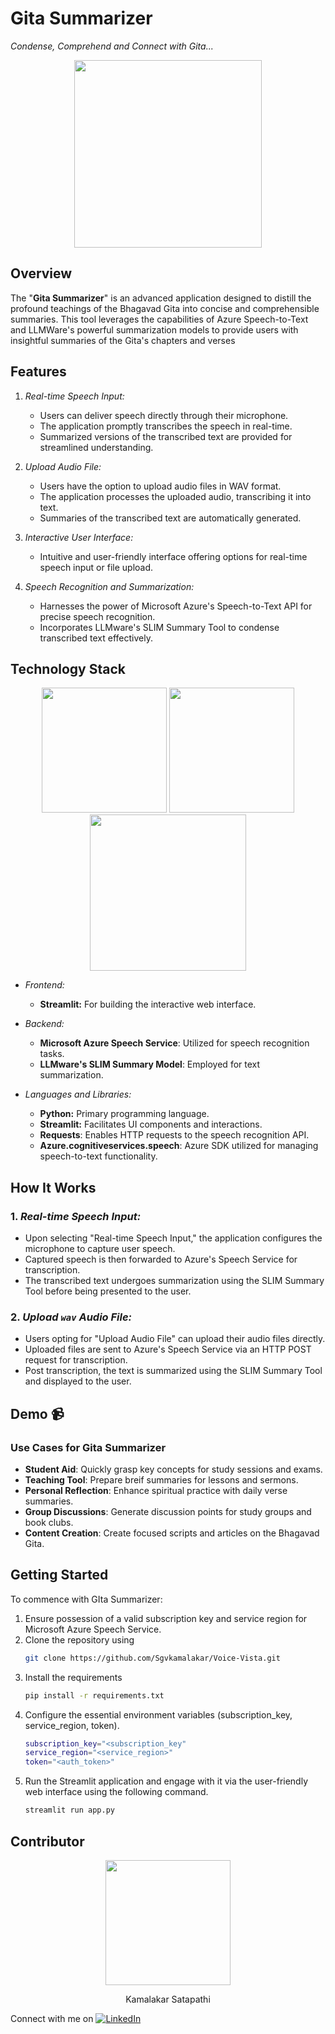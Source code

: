 # Gita Summarizer
_Condense, Comprehend and Connect with Gita..._

<p align="center">

<img src="https://github.com/Sgvkamalakar/Gita_Summarizer/assets/103712713/8f09a760-d41a-41bf-8f8f-8f255522b633" height=300 width=300/>
</p>




## Overview
The "**Gita Summarizer**" is an advanced application designed to distill the profound teachings of the Bhagavad Gita into concise and comprehensible summaries. This tool leverages the capabilities of Azure Speech-to-Text and LLMWare's powerful summarization models to provide users with insightful summaries of the Gita's chapters and verses

## Features
1. *Real-time Speech Input:*
   - Users can deliver speech directly through their microphone.
   - The application promptly transcribes the speech in real-time.
   - Summarized versions of the transcribed text are provided for streamlined understanding.

2. *Upload Audio File:*
   - Users have the option to upload audio files in WAV format.
   - The application processes the uploaded audio, transcribing it into text.
   - Summaries of the transcribed text are automatically generated.

3. *Interactive User Interface:*
   - Intuitive and user-friendly interface offering options for real-time speech input or file upload.

4. *Speech Recognition and Summarization:*
   - Harnesses the power of Microsoft Azure's Speech-to-Text API for precise speech recognition.
   - Incorporates LLMware's SLIM Summary Tool to condense transcribed text effectively.

##  Technology Stack

<p align="center">
<img src="https://github.com/Sgvkamalakar/Gita_Summarizer/assets/103712713/5fe1a9f6-51f3-49a1-a730-f05304a96696" width=200px height=200px>
<img src="https://github.com/Sgvkamalakar/Gita_Summarizer/assets/103712713/debb5489-2d44-40fc-88ec-23dd149e4acd" width=200px height=200px>
<img src="https://github.com/Sgvkamalakar/Gita_Summarizer/assets/103712713/1f300911-c20f-420e-ba8c-0f3d06e4ee4e)
" width=250pxheight:150px>
</p>


- *Frontend:*
  - **Streamlit:** For building the interactive web interface.
    
- *Backend:*
  - **Microsoft Azure Speech Service**: Utilized for speech recognition tasks.
  - **LLMware's SLIM Summary Model**: Employed for text summarization.
    
- *Languages and Libraries:*
  - **Python:** Primary programming language.
  - **Streamlit:** Facilitates UI components and interactions.
  - **Requests**: Enables HTTP requests to the speech recognition API.
  - **Azure.cognitiveservices.speech**: Azure SDK utilized for managing speech-to-text functionality.

## How It Works

### 1. *Real-time Speech Input:*
   


   - Upon selecting "Real-time Speech Input," the application configures the microphone to capture user speech.
   - Captured speech is then forwarded to Azure's Speech Service for transcription.
   - The transcribed text undergoes summarization using the SLIM Summary Tool before being presented to the user.

### 2. *Upload `wav` Audio File:*
   
   
   - Users opting for "Upload Audio File" can upload their audio files directly.
   - Uploaded files are sent to Azure's Speech Service via an HTTP POST request for transcription.
   - Post transcription, the text is summarized using the SLIM Summary Tool and displayed to the user.



## Demo 📹


### Use Cases for Gita Summarizer

- **Student Aid**: Quickly grasp key concepts for study sessions and exams.
- **Teaching Tool**: Prepare breif summaries for lessons and sermons.
- **Personal Reflection**: Enhance spiritual practice with daily verse summaries.
- **Group Discussions**: Generate discussion points for study groups and book clubs.
- **Content Creation**: Create focused scripts and articles on the Bhagavad Gita.
  
## Getting Started
To commence with GIta Summarizer:
1. Ensure possession of a valid subscription key and service region for Microsoft Azure Speech Service.
2. Clone the repository using
   ```bash
   git clone https://github.com/Sgvkamalakar/Voice-Vista.git
   ```
3. Install the requirements
   ```bash
   pip install -r requirements.txt
   ```
4. Configure the essential environment variables (subscription_key, service_region, token).
   ```bash
   subscription_key="<subscription_key"
   service_region="<service_region>"
   token="<auth_token>"
   ```
5. Run the Streamlit application and engage with it via the user-friendly web interface using the following command.
   ```bash
   streamlit run app.py
   ```

## Contributor

<p align="center">
  <img src="https://github.com/sgvkamalakar.png" height="200" width="200"/>
</p>
<p align="center">
  Kamalakar Satapathi
</p>

Connect with me on [![LinkedIn](https://img.shields.io/badge/-Kamalakar_Satapathi-0077B5?style=flat-square&logo=linkedin&logoColor=white)](https://www.linkedin.com/in/sgvkamalakar)
